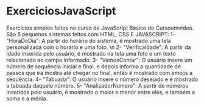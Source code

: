 # ExerciciosJavaScript
Exercícios simples feitos no curso de JavaScript Básico do Cursoemvideo.
São 5 pequenos sistemas feitos com HTML, CSS E JAVASCRIPT:
  1- "HoraDoDia": A partir do horário do sistema, é mostrado uma tela personalizada com o horário e uma foto. \n
  2- "VerificaIdade": A partir da idade inserida pelo usuário, é mostrado na tela uma foto e um texto relacionado ao campo informado.
  3- "VamosContar": O usuário insere um número de sequência inicial e final, e depois informa a quantidade de passos que irá mostra até chegar no final, então é mostrado com emojis a sequência.
  4- "Tabuada": O usuário insere o número desejado e é mostrado a tabuada daquele número.
  5- "AnalizadorNumero": A partir de números inseridos pelo usuário, é mostrado o maior e menor entre eles, e também a soma e a média.
  

